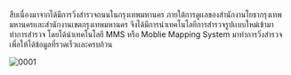 สืบเนื่องมาจากได้มีการวิ่งสำรวจถนนในกรุงเทพมหานคร ภายใต้การดูเเลของสำนักงานโยธากรุงเทพมหานครเเละสำนักงานเขตกรุงเทพมหานคร 
จึงได้มีการนำเทคโนโลยีการสำรวจรูปเเบบใหม่เข้ามาทำการสำรวจ โดยได้นำเทคโนโลยี MMS หรือ Moblie Mapping System มาทำการวิ่งสำรวจเพื่อให้ได้ข้อมูลที่รวดเร็วเเละครบถ้วน

![0001](https://github.com/user-attachments/assets/37a0651c-9782-4916-8853-5248236cf32a)
